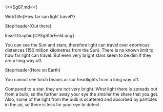 {>>Sg07.md<<}

WebTitle{How far can light travel?}

StepHeader{Out there}

InsertGraphic{CPSgStarField.png}

You can see the Sun and stars, therefore light can travel over enormous distances (150 million kilometres from the Sun). There is no known limit to how far light can travel. But even very bright stars seem to be dim if they are a long way off.

StepHeader{Here on Earth}

You cannot see torch beams or car headlights from a long way off.

Compared to a star, they are not very bright. What light there is spreads out from a bulb, so the further away your eye the smaller the share that you get. Also, some of the light from the bulb is scattered and absorbed by particles in the air, so there is less for your eye to detect.

